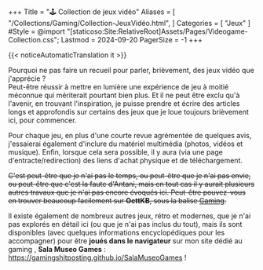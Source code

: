 +++
Title = "🕹️ Collection de jeux vidéo"
Aliases = [
  "/Collections/Gaming/Collection-JeuxVidéo.html",
]
Categories = [ "Jeux" ]
#Style = @import "[staticoso:Site:RelativeRoot]Assets/Pages/Videogame-Collection.css";
Lastmod = 2024-09-20
PagerSize = -1
+++

{{< noticeAutomaticTranslation it >}}



Pourquoi ne pas faire un recueil pour parler, brièvement, des jeux vidéo que j'apprécie ? <!-- (Par ordre alphabétique) -->  
Peut-être réussir à mettre en lumière une expérience de jeu à moitié méconnue qui mériterait pourtant bien plus. Et il ne peut être exclu qu'à l'avenir, en trouvant l'inspiration, je puisse prendre et écrire des articles longs et approfondis sur certains des jeux que je loue toujours brièvement ici, pour commencer.

Pour chaque jeu, en plus d'une courte revue agrémentée de quelques avis, j'essaierai également d'inclure du matériel multimédia (photos, vidéos et musique). Enfin, lorsque cela sera possible, il y aura (via une page d'entracte/redirection) des liens d'achat physique et de téléchargement.  
<!--
Les liens externes qui ne sont pas officiels mais **précédés d'une coche verte** (<span class="twa twa-✅">✅</span>) **ont** été personnellement **vérifiés** par mes soins, les deux sont aussi sûrs que ceux qui fonctionnent - ceux non marqués ne sont pas vérifiés, mais pointent toujours vers une source fiable connue.
--->

<!-- Petite note : Les sous-catégories que j'ai ici sur la page ne sont pas corrigées. En fait, j'ai pu déplacer certains jeux, suite à mes analyses ultérieures sur ceux-ci. -->

<!--
## Les épopées

C'est l'endroit idéal pour les meilleurs titres, **les titres épiques et uniques**, point final. Et ici, peu importe qu'un jeu donné soit populaire ou non : ce qui compte, c'est seulement son importance pour moi.

## Des jeux aux multiples facettes

Il existe certains jeux qui - bien que techniquement simples et basés sur des concepts immédiats, donc **implémentables** et implémentés, au niveau logiciel, **à l'infini** - peuvent certainement en valoir la peine. En effet, leur simplicité peut souvent être un avantage.  
En gros, nous parlons ici de jeux vidéo classiques pour lesquels il existe des centaines de versions différentes écrites de toutes pièces. Dans la mesure du possible, les implémentations gratuites sont privilégiées dans le classement.

## Perles secrètes

Il y a certains jeux qui ne sont peut-être pas épiques pour moi, et ce n'est pas grave, mais ce sont quand même de petites perles, peut-être même minuscules.  
Pourquoi devrais-je en parler ? Parce qu’ils sont peut-être vraiment inconnus, ou presque ; et c'est vraiment très dommage.

...rien d'écrit pour l'instant !

## Les gratuits

Ci-dessous, j'aimerais rassembler quelques jeux vidéo uniques qui, à mon avis, méritent - même s'ils ne gagnent aucune place dans le classement épique - mais qui en plus d'être beaux en eux-mêmes ont la valeur ajoutée d'être des **logiciels libres** .

Si vous voulez vraiment essayer quelque chose de cette page, et que vous ne savez pas trop quoi, je vous dirais de regarder directement dans cette section, et de faire le plus grand plaisir aux développeurs si votre expérience en a été digne : participer au développement, ou faites même de la publicité à votre tour.

## Le reste

Je préfère avoir cette sous-section pour mentionner des jeux qui, même si je les ai suffisamment aimés pour se retrouver sur cette page, sont un peu moins importants pour moi, ou un peu trop connus.  
_Les titres qui n'ont qu'une seule de ces deux caractéristiques peuvent également être trouvés dans les sections ci-dessus._
-->

~~C'est peut-être que je n'ai pas le temps, ou peut-être que je n'ai pas envie, ou peut-être que c'est la faute d'Antani, mais en tout cas il y aurait plusieurs autres travaux que je n'ai pas encore évoqués ici. Peut-être pouvez-vous en trouver beaucoup facilement sur **OcttKB**, sous la balise [Gaming](https://kb.octt.eu.org/#Gaming).~~

Il existe également de nombreux autres jeux, rétro et modernes, que je n'ai pas explorés en détail ici (ou que je n'ai pas inclus du tout), mais ils sont disponibles (avec quelques informations encyclopédiques pour les accompagner) pour être **joués dans le navigateur** sur mon site dédié au gaming , **Sala Museo Games** : <https://gamingshitposting.github.io/SalaMuseoGames> !